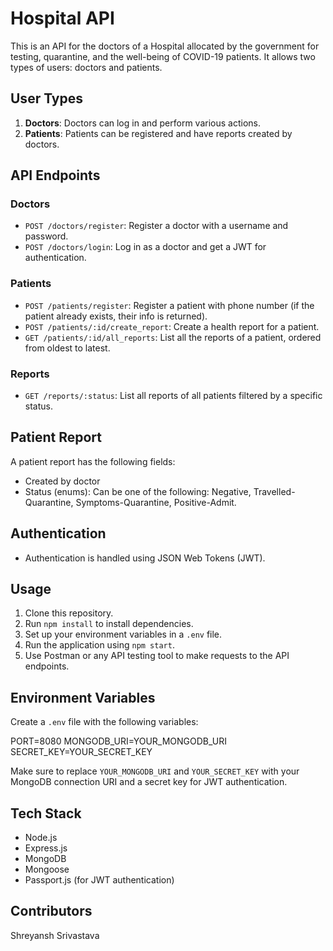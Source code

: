 # Hospital API

This is an API for the doctors of a Hospital allocated by the government for testing, quarantine, and the well-being of COVID-19 patients. It allows two types of users: doctors and patients.

## User Types

1. **Doctors**: Doctors can log in and perform various actions.
2. **Patients**: Patients can be registered and have reports created by doctors.

## API Endpoints

### Doctors

- `POST /doctors/register`: Register a doctor with a username and password.
- `POST /doctors/login`: Log in as a doctor and get a JWT for authentication.

### Patients

- `POST /patients/register`: Register a patient with phone number (if the patient already exists, their info is returned).
- `POST /patients/:id/create_report`: Create a health report for a patient.
- `GET /patients/:id/all_reports`: List all the reports of a patient, ordered from oldest to latest.

### Reports

- `GET /reports/:status`: List all reports of all patients filtered by a specific status.

## Patient Report

A patient report has the following fields:

- Created by doctor
- Status (enums): Can be one of the following: Negative, Travelled-Quarantine, Symptoms-Quarantine, Positive-Admit.

## Authentication

- Authentication is handled using JSON Web Tokens (JWT).

## Usage

1. Clone this repository.
2. Run `npm install` to install dependencies.
3. Set up your environment variables in a `.env` file. 
4. Run the application using `npm start`.
5. Use Postman or any API testing tool to make requests to the API endpoints.

## Environment Variables

Create a `.env` file with the following variables:

PORT=8080
MONGODB_URI=YOUR_MONGODB_URI
SECRET_KEY=YOUR_SECRET_KEY

Make sure to replace `YOUR_MONGODB_URI` and `YOUR_SECRET_KEY` with your MongoDB connection URI and a secret key for JWT authentication.

## Tech Stack

- Node.js
- Express.js
- MongoDB
- Mongoose
- Passport.js (for JWT authentication)

## Contributors

Shreyansh Srivastava  


